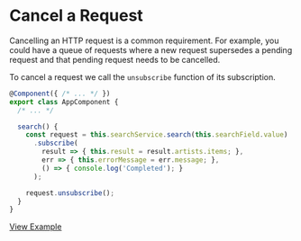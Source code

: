 # Cancel a Request

Cancelling an HTTP request is a common requirement. For example, you could have a queue of requests where a new request supersedes a pending request and that pending request needs to be cancelled.

To cancel a request we call the `unsubscribe` function of its subscription.

```typescript
@Component({ /* ... */ })
export class AppComponent {
  /* ... */

  search() {
    const request = this.searchService.search(this.searchField.value)
      .subscribe(
        result => { this.result = result.artists.items; },
        err => { this.errorMessage = err.message; },
        () => { console.log('Completed'); }
      );

    request.unsubscribe();
  }
}
```

[View Example](http://plnkr.co/edit/XQL8v9?p=preview)

